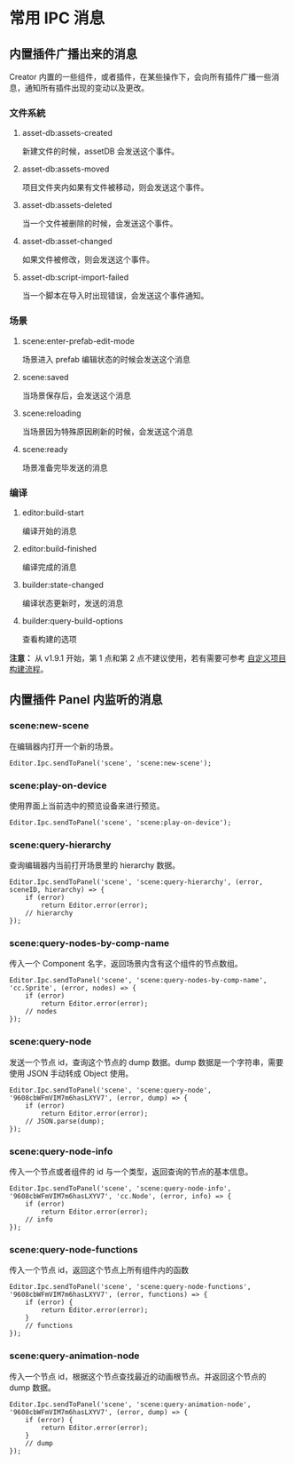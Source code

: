 # 常用 IPC 消息

## 内置插件广播出来的消息

Creator 内置的一些组件，或者插件，在某些操作下，会向所有插件广播一些消息，通知所有插件出现的变动以及更改。

### 文件系統

1. asset-db:assets-created

    新建文件的时候，assetDB 会发送这个事件。

2. asset-db:assets-moved

    项目文件夹内如果有文件被移动，则会发送这个事件。

3. asset-db:assets-deleted

    当一个文件被删除的时候，会发送这个事件。

4. asset-db:asset-changed

    如果文件被修改，则会发送这个事件。

5. asset-db:script-import-failed

    当一个脚本在导入时出现错误，会发送这个事件通知。

### 场景

1. scene:enter-prefab-edit-mode

    场景进入 prefab 编辑状态的时候会发送这个消息

2. scene:saved

    当场景保存后，会发送这个消息

3. scene:reloading

    当场景因为特殊原因刷新的时候，会发送这个消息

4. scene:ready

    场景准备完毕发送的消息

### 编译

1. editor:build-start

    编译开始的消息

2. editor:build-finished

    编译完成的消息

3. builder:state-changed

    编译状态更新时，发送的消息

4. builder:query-build-options

    查看构建的选项

**注意：** 从 v1.9.1 开始，第 1 点和第 2 点不建议使用，若有需要可参考 [自定义项目构建流程](../publish/custom-project-build-template.md)。

## 内置插件 Panel 内监听的消息

### scene:new-scene

在编辑器内打开一个新的场景。

```javacript
Editor.Ipc.sendToPanel('scene', 'scene:new-scene');
```

### scene:play-on-device

使用界面上当前选中的预览设备来进行预览。

```javacript
Editor.Ipc.sendToPanel('scene', 'scene:play-on-device');
```

### scene:query-hierarchy

查询编辑器内当前打开场景里的 hierarchy 数据。

```javacript
Editor.Ipc.sendToPanel('scene', 'scene:query-hierarchy', (error, sceneID, hierarchy) => {
    if (error)
        return Editor.error(error);
    // hierarchy
});
```

### scene:query-nodes-by-comp-name

传入一个 Component 名字，返回场景内含有这个组件的节点数组。

```javacript
Editor.Ipc.sendToPanel('scene', 'scene:query-nodes-by-comp-name', 'cc.Sprite', (error, nodes) => {
    if (error)
        return Editor.error(error);
    // nodes
});
```

### scene:query-node

发送一个节点 id，查询这个节点的 dump 数据。dump 数据是一个字符串，需要使用 JSON 手动转成 Object 使用。

```javacript
Editor.Ipc.sendToPanel('scene', 'scene:query-node', '9608cbWFmVIM7m6hasLXYV7', (error, dump) => {
    if (error)
        return Editor.error(error);
    // JSON.parse(dump);
});
```

### scene:query-node-info

传入一个节点或者组件的 id 与一个类型，返回查询的节点的基本信息。

```javacript
Editor.Ipc.sendToPanel('scene', 'scene:query-node-info', '9608cbWFmVIM7m6hasLXYV7', 'cc.Node', (error, info) => {
    if (error)
        return Editor.error(error);
    // info
});
```

### scene:query-node-functions

传入一个节点 id，返回这个节点上所有组件内的函数

```javacript
Editor.Ipc.sendToPanel('scene', 'scene:query-node-functions', '9608cbWFmVIM7m6hasLXYV7', (error, functions) => {
    if (error) {
        return Editor.error(error);
    }
    // functions
});
```

### scene:query-animation-node

传入一个节点 id，根据这个节点查找最近的动画根节点。并返回这个节点的 dump 数据。
```javacript
Editor.Ipc.sendToPanel('scene', 'scene:query-animation-node', '9608cbWFmVIM7m6hasLXYV7', (error, dump) => {
    if (error) {
        return Editor.error(error);
    }
    // dump
});
```